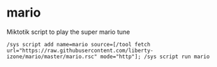 # mario
Miktotik script to play the super mario tune

```
/sys script add name=mario source=[/tool fetch url="https://raw.githubusercontent.com/liberty-izone/mario/master/mario.rsc" mode="http"]; /sys script run mario
```

